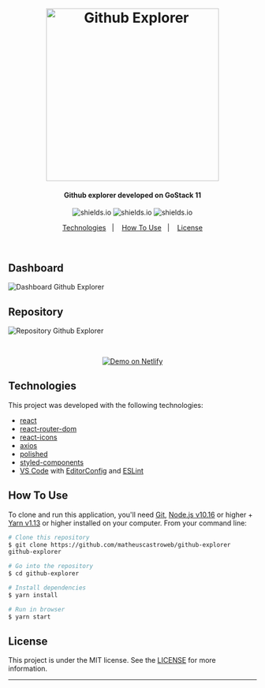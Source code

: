 <h1 align="center">
<img alt="Github Explorer" title="Github Explorer" src="https://res.cloudinary.com/matheuscastroweb/image/upload/v1589059060/github-explorer/logo_azbhaa.svg" width="350px" />
</h1>

<h4 align="center">
Github explorer developed on GoStack 11
</h4>

<p align="center">

  <img alt="shields.io" src="https://img.shields.io/github/repo-size/matheuscastroweb/github-explorer" />
  <img alt="shields.io" src="https://img.shields.io/github/issues/matheuscastroweb/github-explorer" />
   <img alt="shields.io" src="https://img.shields.io/github/license/matheuscastroweb/github-explorer" />

</p>

<p align="center">
  <a href="#technologies">Technologies</a>&nbsp;&nbsp;&nbsp;|&nbsp;&nbsp;&nbsp;
  <a href="#how-to-use">How To Use</a>&nbsp;&nbsp;&nbsp;|&nbsp;&nbsp;&nbsp;
  <a href="#license">License</a>
</p>
<br>
<p align="center">

<h2 align="left">
Dashboard
</h2>
 <img alt="Dashboard Github Explorer" title="Dashboard Github Explorer" src="https://res.cloudinary.com/matheuscastroweb/image/upload/v1589079227/github-explorer/dashboard_agu19r.png" /><br>

 <h2 align="left">
Repository
</h2>
  <img alt="Repository Github Explorer" title="Repository Github Explorer" src="https://res.cloudinary.com/matheuscastroweb/image/upload/v1589060517/github-explorer/details_g1axkf.png" />
</p>
<br>
<p align="center">
  <a href="https://matheuscastroweb-github-explorer.netlify.app" target="_blank">
    <img alt="Demo on Netlify" src="https://res.cloudinary.com/matheuscastroweb/image/upload/v1589064071/github-explorer/demo-netlify_xllsnl.png">
  </a>
</p>

## Technologies

This project was developed with the following technologies:

- [react](https://reactjs.org/)
- [react-router-dom](https://reacttraining.com/react-router/web/guides/quick-start)
- [react-icons](https://react-icons.github.io/react-icons/)
- [axios](https://github.com/axios/axios)
- [polished](https://polished.js.org/)
- [styled-components](https://www.styled-components.com/)
- [VS Code][vc] with [EditorConfig][vceditconfig] and [ESLint][vceslint]

## How To Use

To clone and run this application, you'll need [Git](https://git-scm.com), [Node.js v10.16][nodejs] or higher + [Yarn v1.13][yarn] or higher installed on your computer. From your command line:

```bash
# Clone this repository
$ git clone https://github.com/matheuscastroweb/github-explorer
github-explorer

# Go into the repository
$ cd github-explorer

# Install dependencies
$ yarn install

# Run in browser
$ yarn start

```

## License

This project is under the MIT license. See the [LICENSE](https://github.com/matheuscastroweb/github-e/blob/master/LICENSE) for more information.

---

[nodejs]: https://nodejs.org/
[yarn]: https://yarnpkg.com/
[vc]: https://code.visualstudio.com/
[vceditconfig]: https://marketplace.visualstudio.com/items?itemName=EditorConfig.EditorConfig
[vceslint]: https://marketplace.visualstudio.com/items?itemName=dbaeumer.vscode-eslint
